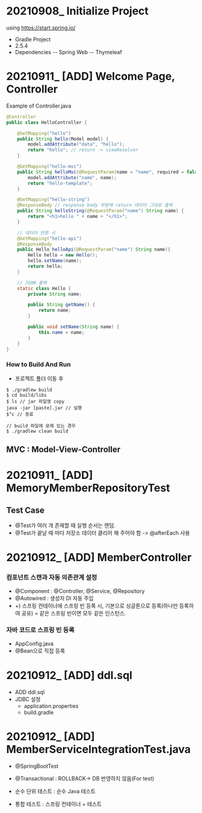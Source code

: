 # 20210908_ Initialize Project
using https://start.spring.io/
- Gradle Project
- 2.5.4
- Dependencies
-- Spring Web
-- Thymeleaf

# 20210911_ [ADD] Welcome Page, Controller

Example of Controller.java
```java
@Controller
public class HelloController {

    @GetMapping("hello")
    public String hello(Model model) {
        model.addAttribute("data", "hello");
        return "hello"; // return -> viewResolver
    }

    @GetMapping("hello-mvc")
    public String helloMvc(@RequestParam(name = "name", required = false) String name, Model model) { // required 기본은 true
        model.addAttribute("name", name);
        return "hello-template";
    }

    @GetMapping("hello-string")
    @ResponseBody // response body 부분에 return 데이터 그대로 출력
    public String helloString(@RequestParam("name") String name) {
        return "<h1>hello " + name + "</h1>";
    }

    // 데이터 반환 시
    @GetMapping("hello-api")
    @ResponseBody
    public Hello helloApi(@RequestParam("name") String name){
        Hello hello = new Hello();
        hello.setName(name);
        return hello;
    }

    // JSON 출력
    static class Hello {
        private String name;

        public String getName() {
            return name;
        }

        public void setName(String name) {
            this.name = name;
        }
    }
}
```

### How to Build And Run
- 프로젝트 폴더 이동 후
```
$ ./gradlew build
$ cd build/libs
$ ls // jar 파일명 copy
java -jar [paste].jar // 실행
$^c // 종료

// build 파일에 문제 있는 경우
$ ./gradlew clean build
```

## MVC : Model-View-Controller

# 20210911_ [ADD] MemoryMemberRepositoryTest
## Test Case
- @Test가 여러 개 존재할 때 실행 순서는 랜덤.
- @Test가 끝날 때 마다 저장소 데이터 클리어 해 주어야 함 -> @afterEach 사용


# 20210912_ [ADD] MemberController

### 컴포넌트 스캔과 자동 의존관계 설정
- @Component : @Controller, @Service, @Repository
- @Autowired : 생성자 DI 자동 주입
- +) 스프링 컨테이너에 스프링 빈 등록 시, 기본으로 싱글톤으로 등록(하나만 등록하여 공유)
   = 같은 스프링 빈이면 모두 같은 인스턴스.

### 자바 코드로 스프링 빈 등록
- AppConfig.java
- @Bean으로 직접 등록

# 20210912_ [ADD] ddl.sql
- ADD ddl.sql
- JDBC 설정
  - application.properties
  - build.gradle

# 20210912_ [ADD] MemberServiceIntegrationTest.java
- @SpringBootTest
- @Transactional : ROLLBACK-> DB 반영하지 않음(For test)

- 순수 단위 테스트 : 순수 Java 테스트
- 통합 테스트 : 스프링 컨테이너 + 테스트

